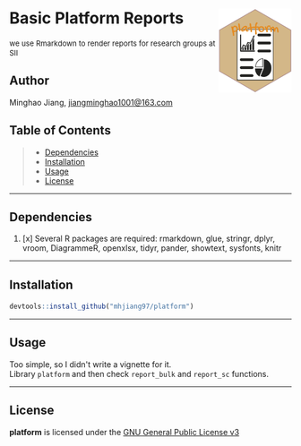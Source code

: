 # Basic Platform Reports <img src="https://github.com/mhjiang97/platform/blob/master/data-raw/platform.png" align="right" height="150" width="130/"/>

<font size="2"> we use Rmarkdown to render reports for research groups at SII </font>

## Author

Minghao Jiang, [jiangminghao1001\@163.com](mailto:jiangminghao1001@163.com)

## Table of Contents

> -   [Dependencies](#Dependencies)
> -   [Installation](#Installation)
> -   [Usage](#Usage)
> -   [License](#License)

------------------------------------------------------------------------

## Dependencies

1.  [x] Several R packages are required: rmarkdown, glue, stringr, dplyr, vroom, DiagrammeR, openxlsx, tidyr, pander, showtext, sysfonts, knitr

------------------------------------------------------------------------

## Installation

``` r
devtools::install_github("mhjiang97/platform")
```

------------------------------------------------------------------------

## Usage

Too simple, so I didn't write a vignette for it.  
Library `platform` and then check `report_bulk` and `report_sc` functions.

------------------------------------------------------------------------

## License

**platform** is licensed under the [GNU General Public License v3](http://www.gnu.org/licenses/gpl-3.0.html)

